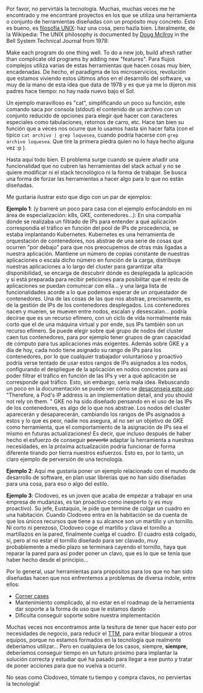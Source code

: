 Por favor, no pervirtáis la tecnología.
Muchas, muchas veces me he encontrado y me encontraré proyectos en los que se utiliza una herramienta o conjunto de herramientas diseñadas con un propósito muy concreto. Esto es bueno, es [filosofía UNIX][unix_philosophy]: haz una cosa, pero hazla bien. Literalmente, de la Wikipedia: 
The UNIX philosophy is documented by [Doug McIlroy][douglas_mcilroy] in the Bell System Technical Journal from 1978:

Make each program do one thing well. To do a new job, build afresh rather than complicate old programs by adding new "features".
Para flujos complejos utiliza varias de estas herramientas que hacen cosas muy bien, encadenadas.
De hecho, el paradigma de los microservicios, revolución que estamos viviendo estos últimos años en el desarrollo del software, va muy de la mano de esta idea que data de 1978 y es que ya me lo dijeron mis padres hace tiempo: no hay nada nuevo bajo el Sol.

Un ejemplo maravilloso es "cat", simplificando un poco su función, este comando saca por consola (stdout) el contenido de un archivo con un conjunto reducido de opciones para elegir qué hacer con caracteres especiales como tabulaciones, retornos de carro, etc. Hace tan bien su función que a veces nos ocurre que lo usamos hasta sin hacer falta (con el típico ```cat archivo | grep loquesea```, cuando podría hacerse con ```grep archivo loquesea```. Que tire la primera piedra quien no lo haya hecho alguna vez :p ).

Hasta aquí todo bien. El problema surge cuando se quiere añadir una funcionalidad que no cubren las herramientas del stack actual y no se quiere modificar ni el stack tecnológico ni la forma de trabajar. Se busca una forma de forzar las herramientas a hacer algo para lo que no están diseñadas.

Me gustaría ilustrar esto que digo con un par de ejemplos:

**Ejemplo 1**: (y barreré un poco para casa con el ejemplo enfocándolo en mi área de especialización: k8s, GKE, contenedores...):
En una compañía donde se realizaba un filtrado de IPs para entender a qué aplicación correspondía el tráfico en función del pool de IPs de procedencia, se estaba implantando Kubernetes.
Kubernetes es una herramienta de orquestación de contenedores, nos abstrae de una serie de cosas que ocurren "por debajo" para que nos preocupemos de otras más ligadas a nuestra aplicación. Mantiene un número de copias constante de nuestras aplicaciones o escala dicho número en función de la carga, distribuye nuestras aplicaciones a lo largo del cluster para garantizar alta disponibilidad, se encarga de descubrir dónde es desplegada la aplicación y si está preparada para recibir peticiones para posibilitar que el resto de aplicaciones se puedan comunicar con ella... y una larga lista de funcionalidades acorde a lo que podemos esperar de un orquestador de contenedores.
Una de las cosas de las que nos abstrae, precisamente, es de la gestión de IPs de los contenedores desplegados. Los contenedores nacen y mueren, se mueven entre nodos, escalan y desescalan... podría decirse que es un recurso efímero, con un ciclo de vida normalmente más corto que el de una máquina virtual y por ende, sus IPs también son un recurso efímero.
Se puede elegir sobre qué grupo de nodos del cluster caen tus contenedores, para por ejemplo tener grupos de gran capacidad de cómputo para tus aplicaciones más exigentes. Además sobre GKE y a día de hoy, cada nodo tiene asignado su rango de IPs para los contenedores, por lo que cualquier trabajador voluntarioso y proactivo podría verse tentado de usar estos rangos de IPs asignados a los nodos, configurando el despliegue de la aplicación en nodos concretos para así poder filtrar el tráfico en función de las IPs y ver a qué aplicación se corresponde qué tráfico. Esto, sin embargo, sería mala idea. Rebuscando un poco en la documentación se puede ver cómo se [desaconseja este uso][gke_networking_doc]: 
"Therefore, a Pod's IP address is an implementation detail, and you should not rely on them. "
GKE no ha sido diseñado pensando en el uso de las IPs de los contenedores, es algo de lo que nos abstrae. Los nodos del cluster aparecerán y desaparecerán, cambiando los rangos de IPs asignados a estos y lo que es peor, nadie nos asegura, al no ser un objetivo de GKE como herramienta, que el comportamiento de la asignación de IPs sea el mismo en futuras actualizaciones! Es decir, que incluso después de haber hecho el esfuerzo de conseguir ~~pervertir~~ adaptar la herramienta a nuestras necesidades, en la próxima actualización podría funcionar de forma diferente tirando por tierra nuestros esfuerzos. Esto es, por lo tanto, un claro ejemplo de perversión de una tecnología.

**Ejemplo 2**: Aquí me gustaría poner un ejemplo relacionado con el mundo de desarrollo de software, en plan usar librerías que no han sido diseñadas para una cosa, para eso o algo del estilo.

**Ejemplo 3**:
Clodoveo, es un joven que acaba de empezar a trabajar en una empresa de mudanzas, es tan proactivo como inexperto (y es muy proactivo). Su jefe, Eustaquio, le pide que termine de colgar un cuadro en una habitación. Cuando Clodoveo entra en la habitación se da cuenta de que los únicos recursos que tiene a su alcance son un martillo y un tornillo. Ni corto ni perezoso, Clodoveo coge el martillo y clava el tornillo a martillazos en la pared, finalmente cuelga el cuadro.
El cuadro está colgado, sí, pero al no estar el tornillo diseñado para ser clavado, muy probablemente a medio plazo se terminará cayendo el tornillo, haya que reparar la pared para así poder poner un clavo, que es lo que se tenía que haber hecho desde el principio…

Por lo general, usar herramientas para propósitos para los que no han sido diseñadas hacen que nos enfrentemos a problemas de diversa índole, entre ellos:
* [Corner cases][corner_case]
* Mantenimiento complicado, al no estar en el roadmap de la herramienta dar soporte a la forma de uso que le estamos dando
* Dificulta conseguir soporte sobre nuestra implementación

Muchas veces nos encontramos ante la tesitura de tener que hacer esto por necesidades de negocio, para reducir el [TTM][time_to_market], para evitar bloquear a otros equipos, porque no estamos formados en la tecnología que realmente deberíamos utilizar... Pero en cualquiera de los casos, siempre, **siempre**, deberíamos conseguir tiempo en un futuro próximo para implantar la solución correcta y estudiar qué ha pasado para llegar a ese punto y tratar de poner acciones para que no vuelva a ocurrir.

No seas como Clodoveo, tómate tu tiempo y compra clavos, no perviertas la tecnología!


[unix_philosophy]: https://en.wikipedia.org/wiki/Unix_philosophy
[douglas_mcilroy]: https://en.wikipedia.org/wiki/Douglas_McIlroy
[gke_networking_doc]: https://cloud.google.com/kubernetes-engine/docs/concepts/network-overview
[corner_case]: https://en.wikipedia.org/wiki/Corner_case
[time_to_market]: https://en.wikipedia.org/wiki/Time_to_market
